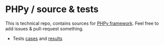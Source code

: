 # PHPy / source & tests
This is technical repo, contains sources for [PHPy framework](https://github.com/mrcrypster/phpy).
Feel free to add issues & pull-request something.

- Tests [cases](/tests.php) and [results](/tests.md)
